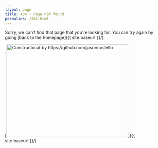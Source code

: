 ```yaml
---
layout: page
title: 404 - Page not found
permalink: /404.html
---
```


Sorry, we can't find that page that you're looking for. You can try again by going [back to the homepage]({{ site.baseurl }}/).

[<img src="{{ site.baseurl }}/images/MK1p6KNYv6.png" height="305" width="300" alt="Constructocat by https://github.com/jasoncostello" style="width: 400px;"/>]({{ site.baseurl }}/)